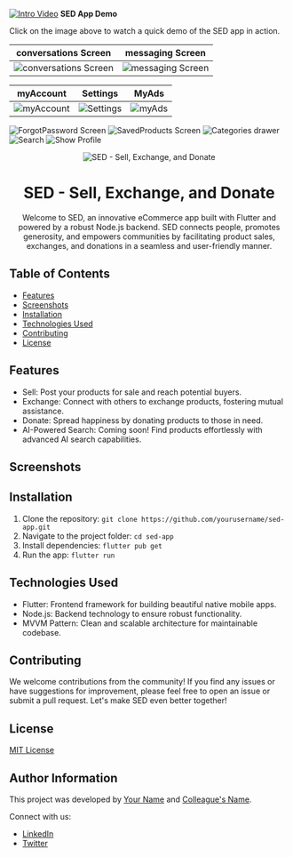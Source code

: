 [![Intro Video](mobile/videos/intro_thumbnail.jpg)](https://github.com/MoShehata7920/SED/mobile/videos/intro.mp4)
**SED App Demo**

Click on the image above to watch a quick demo of the SED app in action.


| conversations Screen | messaging Screen |
| :------: | :----------: |
| ![conversations Screen](mobile\screenshots\conversations_screen.png) | ![messaging Screen](mobile\screenshots\chatting_screen.png) |

| myAccount | Settings | MyAds |
| :------: | :----------: | :----------: |
| ![myAccount](mobile\screenshots\my_account.png) | ![Settings](mobile\screenshots\settings.png) | ![myAds](mobile\screenshots\my_ads.png) |

![ForgotPassword Screen](mobile\screenshots\forgot_password.png)
![SavedProducts Screen](mobile\screenshots\saved_products.png)
![Categories drawer](mobile\screenshots\categories_drawer.png)
![Search](mobile\screenshots\search.png)
![Show Profile](mobile\screenshots\show_profile.png)





<!-- Project Logo -->
<p align="center">
  <img src="your_project_logo.png" alt="SED - Sell, Exchange, and Donate">
</p>

<!-- Project Title -->
<h1 align="center">SED - Sell, Exchange, and Donate</h1>

<!-- Project Description -->
<p align="center">
  Welcome to SED, an innovative eCommerce app built with Flutter and powered by a robust Node.js backend. SED connects people, promotes generosity, and empowers communities by facilitating product sales, exchanges, and donations in a seamless and user-friendly manner.
</p>

<!-- Table of Contents -->
## Table of Contents

- [Features](#features)
- [Screenshots](#screenshots)
- [Installation](#installation)
- [Technologies Used](#technologies-used)
- [Contributing](#contributing)
- [License](#license)

<!-- Features -->
## Features

- Sell: Post your products for sale and reach potential buyers.
- Exchange: Connect with others to exchange products, fostering mutual assistance.
- Donate: Spread happiness by donating products to those in need.
- AI-Powered Search: Coming soon! Find products effortlessly with advanced AI search capabilities.

<!-- Screenshots -->
## Screenshots

<!-- Add screenshots or demo GIFs here -->

<!-- Installation -->
## Installation

1. Clone the repository: `git clone https://github.com/yourusername/sed-app.git`
2. Navigate to the project folder: `cd sed-app`
3. Install dependencies: `flutter pub get`
4. Run the app: `flutter run`

<!-- Technologies Used -->
## Technologies Used

- Flutter: Frontend framework for building beautiful native mobile apps.
- Node.js: Backend technology to ensure robust functionality.
- MVVM Pattern: Clean and scalable architecture for maintainable codebase.

<!-- Contributing -->
## Contributing

We welcome contributions from the community! If you find any issues or have suggestions for improvement, please feel free to open an issue or submit a pull request. Let's make SED even better together!

<!-- License -->
## License

[MIT License](LICENSE)

<!-- Author Information -->
## Author Information

This project was developed by [Your Name](https://github.com/yourusername) and [Colleague's Name](https://github.com/colleagueusername).

Connect with us:
- [LinkedIn](https://www.linkedin.com/in/yourlinkedinprofile/)
- [Twitter](https://twitter.com/yourtwitterhandle)

